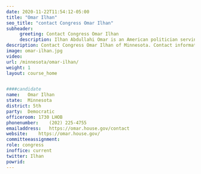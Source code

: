 ```yaml
---
date: 2020-11-22T11:54:12-05:00
title: "Omar Ilhan"
seo_title: "contact Congress Omar Ilhan"
subheader:
     greeting: Contact Congress Omar Ilhan 
     description: Ilhan Abdullahi Omar is an American politician serving as the U.S. Representative for Minnesota's 5th congressional district since 2019. She is a member of the Democratic–Farmer–Labor Party.
description: Contact Congress Omar Ilhan of Minnesota. Contact information for Omar Ilhan includes email address, phone number, and mailing address.
image: omar-ilhan.jpg
video: 
url: /minnesota/omar-ilhan/
weight: 1
layout: course_home


####candidate
name:	Omar Ilhan
state:	Minnesota
district: 5th
party:	Democratic
officeroom:	1730 LHOB
phonenumber:	(202) 225-4755
emailaddress:	https://omar.house.gov/contact
website:	https://omar.house.gov/
committeeassignment: 
role: congress
inoffice: current
twitter: Ilhan
powrid: 
---
```


